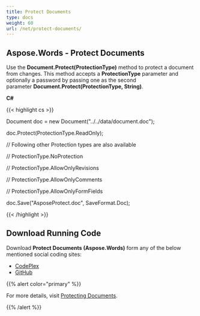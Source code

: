 ```yaml
---
title: Protect Documents
type: docs
weight: 60
url: /net/protect-documents/
---
```


## **Aspose.Words - Protect Documents**
Use the **Document.Protect(ProtectionType)** method to protect a document from changes. This method accepts a **ProtectionType** parameter and optionally a password by passing one as the second parameter **Document.Protect(ProtectionType, String)**.

**C#**

{{< highlight cs >}}

 Document doc = new Document("../../data/document.doc");

doc.Protect(ProtectionType.ReadOnly);

// Following other Protection types are also available

// ProtectionType.NoProtection

// ProtectionType.AllowOnlyRevisions

// ProtectionType.AllowOnlyComments

// ProtectionType.AllowOnlyFormFields

doc.Save("AsposeProtect.doc", SaveFormat.Doc);

{{< /highlight >}}
## **Download Running Code**
Download **Protect Documents (Aspose.Words)** form any of the below mentioned social coding sites:

- [CodePlex](https://asposenpoi.codeplex.com/downloads/get/1475282)
- [GitHub](https://github.com/aspose-words/Aspose.Words-for-.NET/releases/download/Aspose.Words_Features_Missing_in_NPOI_v_1.0/Protect.Documents.Aspose.Words.zip)

{{% alert color="primary" %}} 

For more details, visit [Protecting Documents](http://www.aspose.com/docs/display/wordsnet/Protecting+Documents).

{{% /alert %}}
